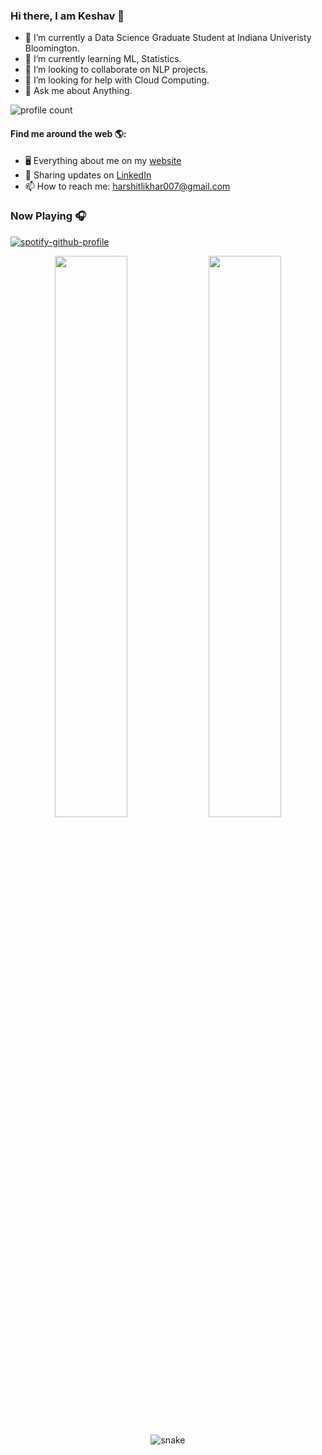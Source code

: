 <!-- [![Matrix SVG](https://raw.githubusercontent.com/rodrigograca31/rodrigograca31/master/matrix.svg)](https://www.youtube.com/watch?v=SDkAGkd4NLc) 
 -->
### Hi there, I am Keshav 👋

- 🔭 I’m currently a Data Science Graduate Student at Indiana Univeristy Bloomington.
- 🌱 I’m currently learning ML, Statistics.
- 👯 I’m looking to collaborate on NLP projects.
- 🤔 I’m looking for help with Cloud Computing.
- 💬 Ask me about Anything.

![profile count](https://komarev.com/ghpvc/?username=harshitlikhar&color=blue)&nbsp;

#### Find me around the web 🌎:
- 🖥 Everything about me on my <a href="https://harshitlikhar007.wixsite.com/klikhar">website</a> 
- 💼 Sharing updates on <a href="https://www.linkedin.com/in/keshav-likhar-233278181/">LinkedIn</a> 
- 📫 How to reach me: harshitlikhar007@gmail.com 

### Now Playing 🎧

[![spotify-github-profile](https://spotify-github-profile.vercel.app/api/view?uid=22v1xqjj6144yj4m4nxsyyuj9&cover_image=true&theme=novatorem&bar_color=53b14f&bar_color_cover=false)](https://github.com/kittinan/spotify-github-profile)

<p align="center">
  <img width="48%" src="https://github-readme-stats.vercel.app/api?username=harshitlikhar&show_icons=true&hide_border=true&theme=radical" />
  <img width="48%" src="https://github-readme-streak-stats.herokuapp.com/?user=harshitlikhar&hide_border=true&theme=radical" />
</p>





<p align="center">
   <img src="https://github.com/harshitlikhar/harshitlikhar/blob/output/github-contribution-grid-snake.svg" alt="snake">
</p>




<!-- ![Keshav's GitHub stats](https://github-readme-stats.vercel.app/api?username=harshitlikhar&count_private=true&show_icons=true&theme=radical)
 -->
<!--
**harshitlikhar/harshitlikhar** is a ✨ _special_ ✨ repository because its `README.md` (this file) appears on your GitHub profile.

Here are some ideas to get you started:

- 🔭 I’m currently working on ...
- 🌱 I’m currently learning ...
- 👯 I’m looking to collaborate on ...
- 🤔 I’m looking for help with ...
- 💬 Ask me about ...
- 📫 How to reach me: ...
- 😄 Pronouns: ...
- ⚡ Fun fact: ...
-->



















<!-- <table>
<tr>
<td>
<img src="https://github-readme-stats.vercel.app/api?username=harshitlikhar&include_all_commits=true&count_private=true&show_icons=true&line_height=20&theme=radical"/>
<td>
 <img align="center" src="https://github-readme-streak-stats.herokuapp.com/?user=harshitlikhar&theme=radical" />

</td>
</tr>
</table>
<img src="https://github-readme-stats.vercel.app/api/top-langs?username=harshitlikhar&show_icons=true&locale=en&layout=compact&theme=radical" />
<p align="center">
</p> -->

